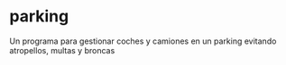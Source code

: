 # parking
Un programa para gestionar coches y camiones en un parking evitando atropellos, multas y broncas
